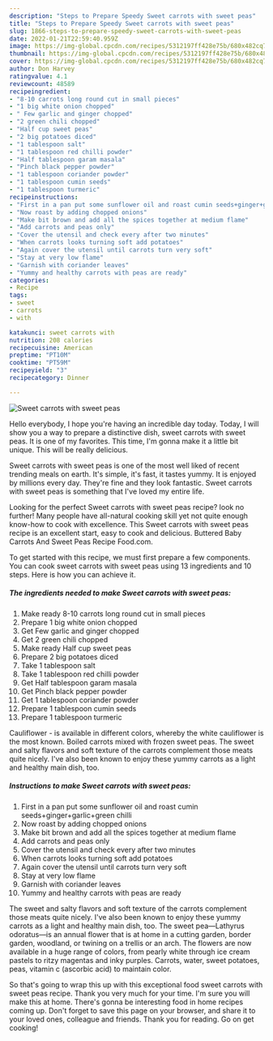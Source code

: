 ```yaml
---
description: "Steps to Prepare Speedy Sweet carrots with sweet peas"
title: "Steps to Prepare Speedy Sweet carrots with sweet peas"
slug: 1866-steps-to-prepare-speedy-sweet-carrots-with-sweet-peas
date: 2022-01-21T22:59:40.959Z
image: https://img-global.cpcdn.com/recipes/5312197ff428e75b/680x482cq70/sweet-carrots-with-sweet-peas-recipe-main-photo.jpg
thumbnail: https://img-global.cpcdn.com/recipes/5312197ff428e75b/680x482cq70/sweet-carrots-with-sweet-peas-recipe-main-photo.jpg
cover: https://img-global.cpcdn.com/recipes/5312197ff428e75b/680x482cq70/sweet-carrots-with-sweet-peas-recipe-main-photo.jpg
author: Don Harvey
ratingvalue: 4.1
reviewcount: 48589
recipeingredient:
- "8-10 carrots long round cut in small pieces"
- "1 big white onion chopped"
- " Few garlic and ginger chopped"
- "2 green chili chopped"
- "Half cup sweet peas"
- "2 big potatoes diced"
- "1 tablespoon salt"
- "1 tablespoon red chilli powder"
- "Half tablespoon garam masala"
- "Pinch black pepper powder"
- "1 tablespoon coriander powder"
- "1 tablespoon cumin seeds"
- "1 tablespoon turmeric"
recipeinstructions:
- "First in a pan put some sunflower oil and roast cumin seeds+ginger+garlic+green chilli"
- "Now roast by adding chopped onions"
- "Make bit brown and add all the spices together at medium flame"
- "Add carrots and peas only"
- "Cover the utensil and check every after two minutes"
- "When carrots looks turning soft add potatoes"
- "Again cover the utensil until carrots turn very soft"
- "Stay at very low flame"
- "Garnish with coriander leaves"
- "Yummy and healthy carrots with peas are ready"
categories:
- Recipe
tags:
- sweet
- carrots
- with

katakunci: sweet carrots with 
nutrition: 208 calories
recipecuisine: American
preptime: "PT10M"
cooktime: "PT59M"
recipeyield: "3"
recipecategory: Dinner

---
```



![Sweet carrots with sweet peas](https://img-global.cpcdn.com/recipes/5312197ff428e75b/680x482cq70/sweet-carrots-with-sweet-peas-recipe-main-photo.jpg)

Hello everybody, I hope you're having an incredible day today. Today, I will show you a way to prepare a distinctive dish, sweet carrots with sweet peas. It is one of my favorites. This time, I'm gonna make it a little bit unique. This will be really delicious.

Sweet carrots with sweet peas is one of the most well liked of recent trending meals on earth. It's simple, it's fast, it tastes yummy. It is enjoyed by millions every day. They're fine and they look fantastic. Sweet carrots with sweet peas is something that I've loved my entire life.

Looking for the perfect Sweet carrots with sweet peas recipe? look no further! Many people have all-natural cooking skill yet not quite enough know-how to cook with excellence. This Sweet carrots with sweet peas recipe is an excellent start, easy to cook and delicious. Buttered Baby Carrots And Sweet Peas Recipe Food.com.


To get started with this recipe, we must first prepare a few components. You can cook sweet carrots with sweet peas using 13 ingredients and 10 steps. Here is how you can achieve it.

<!--inarticleads1-->

##### The ingredients needed to make Sweet carrots with sweet peas:

1. Make ready 8-10 carrots long round cut in small pieces
1. Prepare 1 big white onion chopped
1. Get  Few garlic and ginger chopped
1. Get 2 green chili chopped
1. Make ready Half cup sweet peas
1. Prepare 2 big potatoes diced
1. Take 1 tablespoon salt
1. Take 1 tablespoon red chilli powder
1. Get Half tablespoon garam masala
1. Get Pinch black pepper powder
1. Get 1 tablespoon coriander powder
1. Prepare 1 tablespoon cumin seeds
1. Prepare 1 tablespoon turmeric


Cauliflower - is available in different colors, whereby the white cauliflower is the most known. Boiled carrots mixed with frozen sweet peas. The sweet and salty flavors and soft texture of the carrots complement those meats quite nicely. I&#39;ve also been known to enjoy these yummy carrots as a light and healthy main dish, too. 

<!--inarticleads2-->

##### Instructions to make Sweet carrots with sweet peas:

1. First in a pan put some sunflower oil and roast cumin seeds+ginger+garlic+green chilli
1. Now roast by adding chopped onions
1. Make bit brown and add all the spices together at medium flame
1. Add carrots and peas only
1. Cover the utensil and check every after two minutes
1. When carrots looks turning soft add potatoes
1. Again cover the utensil until carrots turn very soft
1. Stay at very low flame
1. Garnish with coriander leaves
1. Yummy and healthy carrots with peas are ready


The sweet and salty flavors and soft texture of the carrots complement those meats quite nicely. I&#39;ve also been known to enjoy these yummy carrots as a light and healthy main dish, too. The sweet pea—Lathyrus odoratus—is an annual flower that is at home in a cutting garden, border garden, woodland, or twining on a trellis or an arch. The flowers are now available in a huge range of colors, from pearly white through ice cream pastels to ritzy magentas and inky purples. Carrots, water, sweet potatoes, peas, vitamin c (ascorbic acid) to maintain color. 

So that's going to wrap this up with this exceptional food sweet carrots with sweet peas recipe. Thank you very much for your time. I'm sure you will make this at home. There's gonna be interesting food in home recipes coming up. Don't forget to save this page on your browser, and share it to your loved ones, colleague and friends. Thank you for reading. Go on get cooking!
